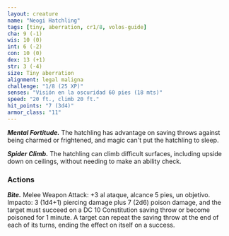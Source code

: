 ```yaml
---
layout: creature
name: "Neogi Hatchling"
tags: [tiny, aberration, cr1/8, volos-guide]
cha: 9 (-1)
wis: 10 (0)
int: 6 (-2)
con: 10 (0)
dex: 13 (+1)
str: 3 (-4)
size: Tiny aberration
alignment: legal maligna
challenge: "1/8 (25 XP)"
senses: "Visión en la oscuridad 60 pies (18 mts)"
speed: "20 ft., climb 20 ft."
hit_points: "7 (3d4)"
armor_class: "11"
---
```


***Mental Fortitude.*** The hatchling has advantage on saving throws against being charmed or frightened, and magic can't put the hatchling to sleep.

***Spider Climb.*** The hatchling can climb difficult surfaces, including upside down on ceilings, without needing to make an ability check.

### Actions

***Bite.*** Melee Weapon Attack: +3 al ataque, alcance 5 pies, un objetivo. Impacto: 3 (1d4+1) piercing damage plus 7 (2d6) poison damage, and the target must succeed on a DC 10 Constitution saving throw or become poisoned for 1 minute. A target can repeat the saving throw at the end of each of its turns, ending the effect on itself on a success.